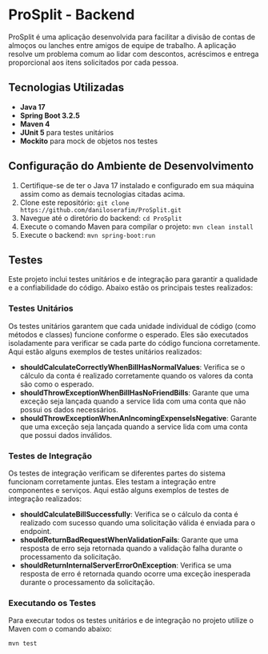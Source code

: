 # ProSplit - Backend

ProSplit é uma aplicação desenvolvida para facilitar a divisão de contas de almoços ou lanches entre amigos de equipe de trabalho. A aplicação resolve um problema comum ao lidar com descontos, acréscimos e entrega proporcional aos itens solicitados por cada pessoa.

## Tecnologias Utilizadas

- **Java 17**
- **Spring Boot 3.2.5**
- **Maven 4**
- **JUnit 5** para testes unitários
- **Mockito** para mock de objetos nos testes

## Configuração do Ambiente de Desenvolvimento

1. Certifique-se de ter o Java 17 instalado e configurado em sua máquina assim como as demais tecnologias citadas acima.
2. Clone este repositório: `git clone https://github.com/daniloserafim/ProSplit.git`
3. Navegue até o diretório do backend: `cd ProSplit`
4. Execute o comando Maven para compilar o projeto: `mvn clean install`
5. Execute o backend: `mvn spring-boot:run`

## Testes

Este projeto inclui testes unitários e de integração para garantir a qualidade e a confiabilidade do código. Abaixo estão os principais testes realizados:

### Testes Unitários

Os testes unitários garantem que cada unidade individual de código (como métodos e classes) funcione conforme o esperado. Eles são executados isoladamente para verificar se cada parte do código funciona corretamente. Aqui estão alguns exemplos de testes unitários realizados:

- **shouldCalculateCorrectlyWhenBillHasNormalValues**: Verifica se o cálculo da conta é realizado corretamente quando os valores da conta são como o esperado.
- **shouldThrowExceptionWhenBillHasNoFriendBills**: Garante que uma exceção seja lançada quando a service lida com uma conta que não possui os dados necessários.
- **shouldThrowExceptionWhenAnIncomingExpenseIsNegative**: Garante que uma exceção seja lançada quando a service lida com uma conta que possui dados inválidos.

### Testes de Integração

Os testes de integração verificam se diferentes partes do sistema funcionam corretamente juntas. Eles testam a integração entre componentes e serviços. Aqui estão alguns exemplos de testes de integração realizados:

- **shouldCalculateBillSuccessfully**: Verifica se o cálculo da conta é realizado com sucesso quando uma solicitação válida é enviada para o endpoint.
- **shouldReturnBadRequestWhenValidationFails**: Garante que uma resposta de erro seja retornada quando a validação falha durante o processamento da solicitação.
- **shouldReturnInternalServerErrorOnException**: Verifica se uma resposta de erro é retornada quando ocorre uma exceção inesperada durante o processamento da solicitação.

### Executando os Testes

Para executar todos os testes unitários e de integração no projeto utilize o Maven com o comando abaixo:

```bash
mvn test
```